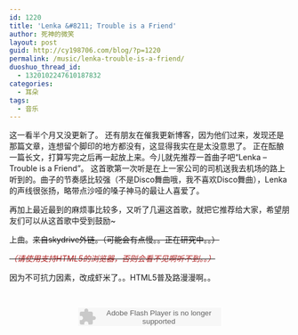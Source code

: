 ```yaml
---
id: 1220
title: 'Lenka &#8211; Trouble is a Friend'
author: 死神的微笑
layout: post
guid: http://cy198706.com/blog/?p=1220
permalink: /music/lenka-trouble-is-a-friend/
duoshuo_thread_id:
  - 1320102247610187832
categories:
  - 耳朵
tags:
  - 音乐
---
```

这一看半个月又没更新了。 还有朋友在催我更新博客，因为他们过来，发现还是那篇文章，连想留个脚印的地方都没有，这显得我实在是太没意思了。 正在酝酿一篇长文，打算写完之后再一起放上来。今儿就先推荐一首曲子吧&ldquo;Lenka &#8211; Trouble is a Friend&rdquo;。 这首歌第一次听是在上一家公司的司机送我去机场的路上听到的。曲子的节奏感比较强（不是Disco舞曲哦，我不喜欢Disco舞曲），Lenka的声线很张扬，略带点沙哑的嗓子神马的最让人喜爱了。

再加上最近最到的麻烦事比较多，又听了几遍这首歌，就把它推荐给大家，希望朋友们可以从这首歌中受到鼓励~

上曲。<strike>来自skydrive外链。（可能会有点慢。。正在研究中。。）</strike>

<strike><span style="color:#b22222;"><em>（请使用支持HTML5的浏览器，否则会看不见啊听不到。。）</em></span></strike>

因为不可抗力因素，改成虾米了。。HTML5普及路漫漫啊。。

&nbsp;

<div style="text-align:center">
  <embed height="33" src="http://www.xiami.com/widget/0_3320604/singlePlayer.swf" type="application/x-shockwave-flash" width="257" wmode="transparent">
  </embed>
</div>

&nbsp;
